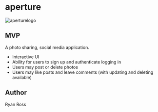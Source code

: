 # aperture

![aperturelogo](aperture.png)

## MVP

A photo sharing, social media application.

- Interactive UI
- Ability for users to sign up and authenticate logging in
- Users may post or delete photos
- Users may like posts and leave comments (with updating and deleting available)

## Author

Ryan Ross
